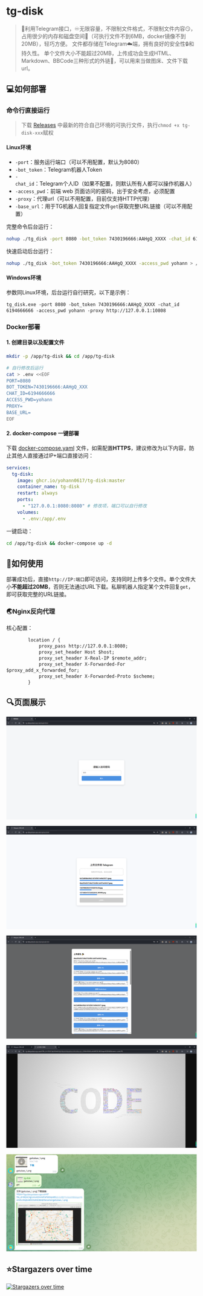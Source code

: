 # tg-disk

> 🤖利用Telegram接口，♾️️无限容量，不限制文件格式，不限制文件内容😏，占用很少的内存和磁盘空间📁（可执行文件不到6MB，docker镜像不到20MB），轻巧方便。 文件都存储在Telegram☁️端，拥有良好的安全性🔒和持久性。 单个文件大小不能超过20MB，上传成功会生成HTML、Markdown、BBCode三种形式的外链🔗，可以用来当做图床、文件下载url。

## 💻如何部署

### 命令行直接运行

>下载 [Releases](https://github.com/Yohann0617/tg-disk/releases) 中最新的符合自己环境的可执行文件，执行`chmod +x tg-disk-xxx`赋权

#### Linux环境

- `-port`：服务运行端口（可以不用配置，默认为8080）
- `-bot_token`：Telegram机器人Token
- `-chat_id`：Telegram个人ID（如果不配置，则默认所有人都可以操作机器人）
- `-access_pwd`：前端 web 页面访问的密码，出于安全考虑，必须配置
- `-proxy`：代理url（可以不用配置，目前仅支持HTTP代理）
- `-base_url`：用于TG机器人回复指定文件`get`获取完整URL链接（可以不用配置）

完整命令后台运行：

```bash
nohup ./tg_disk -port 8080 -bot_token 7430196666:AAHgQ_XXXX -chat_id 6194666666 -access_pwd yohann -proxy http://127.0.0.1:10808 -base_url https://my-tg-disk.com > /dev/null 2>&1 &
```

快速启动后台运行：

```bash
nohup ./tg_disk -bot_token 7430196666:AAHgQ_XXXX -access_pwd yohann > /dev/null 2>&1 &
```

#### Windows环境

参数同Linux环境，后台运行自行研究，以下是示例：

```
tg_disk.exe -port 8080 -bot_token 7430196666:AAHgQ_XXXX -chat_id 6194666666 -access_pwd yohann -proxy http://127.0.0.1:10808
```

### Docker部署

#### 1. 创建目录以及配置文件

```bash
mkdir -p /app/tg-disk && cd /app/tg-disk
```

```bash
# 自行修改后运行
cat > .env <<EOF
PORT=8080
BOT_TOKEN=7430196666:AAHgQ_XXX
CHAT_ID=6194666666
ACCESS_PWD=yohann
PROXY=
BASE_URL=
EOF
```

#### 2. docker-compose 一键部署

下载 [docker-compose.yaml](https://github.com/Yohann0617/tg-disk/blob/master/docker-compose.yaml) 文件，如需配置**HTTPS**，建议修改为以下内容，防止其他人直接通过IP+端口直接访问：

```yaml
services:
  tg-disk:
    image: ghcr.io/yohann0617/tg-disk:master
    container_name: tg-disk
    restart: always
    ports:
      - "127.0.0.1:8080:8080" # 修改项，端口可以自行修改
    volumes:
      - .env:/app/.env
```

一键启动：

```bash
cd /app/tg-disk && docker-compose up -d
```

## 👶如何使用

部署成功后，直接`http://IP:端口`即可访问，支持同时上传多个文件。单个文件大小**不能超过20MB**，否则无法通过URL下载。私聊机器人指定某个文件回复`get`，即可获取完整的URL链接。

### 🌏Nginx反向代理

核心配置：

```nginx
        location / {
            proxy_pass http://127.0.0.1:8080;
            proxy_set_header Host $host;
            proxy_set_header X-Real-IP $remote_addr;
            proxy_set_header X-Forwarded-For $proxy_add_x_forwarded_for;
            proxy_set_header X-Forwarded-Proto $scheme;
        }
```

## 🔍页面展示

![image.png](./img/1.png)

![image.png](./img/2.png)

![image.png](./img/3.png)

![image.png](./img/4.png)

![image.png](./img/5.png)

## ⭐Stargazers over time

[![Stargazers over time](https://starchart.cc/Yohann0617/tg-disk.svg?variant=adaptive)](https://starchart.cc/Yohann0617/oci-helper)

